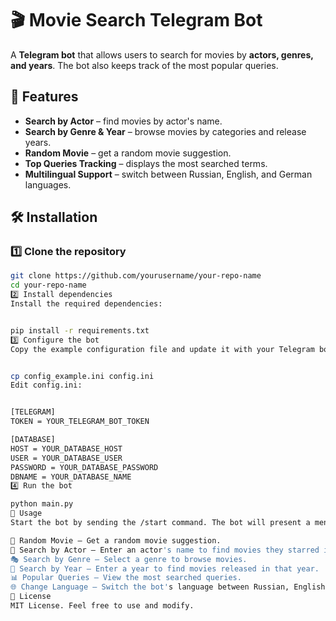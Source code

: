 # 🎬 Movie Search Telegram Bot

A **Telegram bot** that allows users to search for movies by **actors, genres, and years**. The bot also keeps track of the most popular queries.

## 🚀 Features

- **Search by Actor** – find movies by actor's name.
- **Search by Genre & Year** – browse movies by categories and release years.
- **Random Movie** – get a random movie suggestion.
- **Top Queries Tracking** – displays the most searched terms.
- **Multilingual Support** – switch between Russian, English, and German languages.

## 🛠️ Installation

### 1️⃣ Clone the repository

```sh
git clone https://github.com/yourusername/your-repo-name
cd your-repo-name
2️⃣ Install dependencies
Install the required dependencies:


pip install -r requirements.txt
3️⃣ Configure the bot
Copy the example configuration file and update it with your Telegram bot token and MySQL database credentials:


cp config_example.ini config.ini
Edit config.ini:


[TELEGRAM]
TOKEN = YOUR_TELEGRAM_BOT_TOKEN

[DATABASE]
HOST = YOUR_DATABASE_HOST
USER = YOUR_DATABASE_USER
PASSWORD = YOUR_DATABASE_PASSWORD
DBNAME = YOUR_DATABASE_NAME
4️⃣ Run the bot

python main.py
📌 Usage
Start the bot by sending the /start command. The bot will present a menu with several options:

🎲 Random Movie – Get a random movie suggestion.
🔎 Search by Actor – Enter an actor's name to find movies they starred in.
🎭 Search by Genre – Select a genre to browse movies.
📅 Search by Year – Enter a year to find movies released in that year.
📊 Popular Queries – View the most searched queries.
🌐 Change Language – Switch the bot's language between Russian, English, and German.
📄 License
MIT License. Feel free to use and modify.
